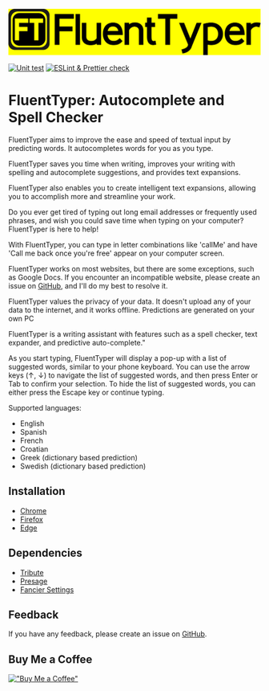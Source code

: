 
![Logo](https://github.com/bartekplus/FluentTyper/raw/master/promotional_materials/icon/LogoFluentTyper.png)


[![Unit test](https://github.com/bartekplus/FluentTyper/actions/workflows/test.yml/badge.svg)](https://github.com/bartekplus/FluentTyper/actions/workflows/test.yml)
[![ESLint & Prettier check](https://github.com/bartekplus/FluentTyper/actions/workflows/lintCheck.yml/badge.svg)](https://github.com/bartekplus/FluentTyper/actions/workflows/lintCheck.yml)


# FluentTyper: Autocomplete and Spell Checker

FluentTyper aims to improve the ease and speed of textual input by predicting words. It autocompletes words for you as you type.

FluentTyper saves you time when writing, improves your writing with spelling and autocomplete suggestions, and provides text expansions.

FluentTyper also enables you to create intelligent text expansions, allowing you to accomplish more and streamline your work.

Do you ever get tired of typing out long email addresses or frequently used phrases, and wish you could save time when typing on your computer? FluentTyper is here to help!

With FluentTyper, you can type in letter combinations like 'callMe' and have 'Call me back once you're free' appear on your computer screen.

FluentTyper works on most websites, but there are some exceptions, such as Google Docs. If you encounter an incompatible website, please create an issue on [GitHub](https://github.com/bartekplus/FluentTyper), and I'll do my best to resolve it.

FluentTyper values the privacy of your data. It doesn't upload any of your data to the internet, and it works offline. Predictions are generated on your own PC

FluentTyper is a writing assistant with features such as a spell checker, text expander, and predictive auto-complete."

As you start typing, FluentTyper will display a pop-up with a list of suggested words, similar to your phone keyboard.
You can use the arrow keys (↑, ↓) to navigate the list of suggested words, and then press Enter or Tab to confirm your selection.
To hide the list of suggested words, you can either press the Escape key or continue typing.

Supported languages:
- English
- Spanish
- French
- Croatian
- Greek (dictionary based prediction)
- Swedish (dictionary based prediction)

## Installation

 - [Chrome](https://chrome.google.com/webstore/detail/fluenttyper-autocomplete/mbjlobpodpimgbkmlmjiblnmfgajmebm)
 - [Firefox](https://addons.mozilla.org/en-US/firefox/addon/fluenttyper/)
 - [Edge](https://microsoftedge.microsoft.com/addons/detail/fluenttyper-autocomplete/ljenfpihmhkddgmjoipinkhflinoofcn)


## Dependencies

- [Tribute](https://github.com/bartekplus/tribute)
- [Presage](https://github.com/bartekplus/presage)
- [Fancier Settings](https://github.com/bartekplus/fancier-settings)


## Feedback

If you have any feedback, please create an issue on [GitHub](https://github.com/bartekplus/FluentTyper).


## Buy Me a Coffee

[!["Buy Me a Coffee"](https://cdn.buymeacoffee.com/buttons/v2/default-yellow.png)](https://www.buymeacoffee.com/FluentTyper)
